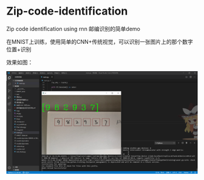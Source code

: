 # Zip-code-identification
Zip code identification using rnn
邮编识别的简单demo

在MNIST上训练，使用简单的CNN+传统视觉，可以识别一张图片上的那个数字位置+识别

效果如图：

![image](https://github.com/Sharpiless/Zip-code-identification/blob/master/FQBQ%25WC%5DOT85(CW)J494B6A.png)
